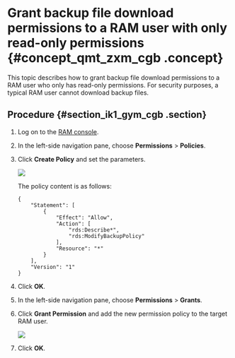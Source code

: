 # Grant backup file download permissions to a RAM user with only read-only permissions {#concept_qmt_zxm_cgb .concept}

This topic describes how to grant backup file download permissions to a RAM user who only has read-only permissions. For security purposes, a typical RAM user cannot download backup files.

## Procedure {#section_ik1_gym_cgb .section}

1.  Log on to the [RAM console](https://ram.console.aliyun.com/overview).
2.  In the left-side navigation pane, choose **Permissions** \> **Policies**.
3.  Click **Create Policy** and set the parameters.

    ![](http://static-aliyun-doc.oss-cn-hangzhou.aliyuncs.com/assets/img/79847/156704660234182_en-US.png)

    The policy content is as follows:

    ``` {#codeblock_c21_klt_yu7}
    {
        "Statement": [
            {
                "Effect": "Allow",
                "Action": [
                    "rds:Describe*",
                    "rds:ModifyBackupPolicy"
                ],
                "Resource": "*"
            }
        ],
        "Version": "1"
    }
    ```

4.  Click **OK**.
5.  In the left-side navigation pane, choose **Permissions** \> **Grants**.
6.  Click **Grant Permission** and add the new permission policy to the target RAM user.

    ![](http://static-aliyun-doc.oss-cn-hangzhou.aliyuncs.com/assets/img/79847/156704660234183_en-US.png)

7.  Click **OK**.

